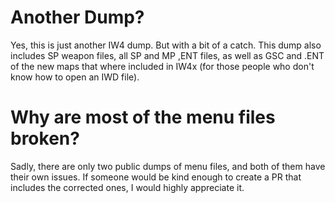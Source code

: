 # Another Dump?
Yes, this is just another IW4 dump. But with a bit of a catch. This dump also includes SP weapon files, all SP and MP ,ENT files, as well as GSC and .ENT of the new maps that where included in IW4x (for those people who don't know how to open an IWD file).

# Why are most of the menu files broken?
Sadly, there are only two public dumps of menu files, and both of them have their own issues. If someone would be kind enough to create a PR that includes the corrected ones, I would highly appreciate it.
